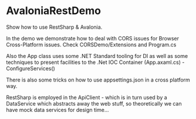 # AvaloniaRestDemo
Show how to use RestSharp &amp; Avalonia.

In the demo we demonstrate how to deal with CORS issues for Browser Cross-Platform issues. Check CORSDemo/Extensions and Program.cs

Also the App class uses some .NET Standard tooling for DI as well as some techniques to present facilities to the .Net IOC Container (App.axaml.cs) - ConfigureServices()

There is also some tricks on how to use appsettings.json in a cross platform way.

RestSharp is employed in the ApiClient - which is in turn used by a DataService which abstracts away the web stuff, so theoretically we can have mock data services for design time...

